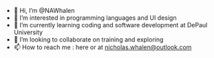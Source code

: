 - 👋 Hi, I’m @NAWhalen
- 👀 I’m interested in programming languages and UI design
- 🌱 I’m currently learning coding and software development at DePaul University
- 💞️ I’m looking to collaborate on training and exploring
- 📫 How to reach me : here or at nicholas.whalen@outlook.com

<!---
NAWhalen/NAWhalen is a ✨ special ✨ repository because its `README.md` (this file) appears on your GitHub profile.
You can click the Preview link to take a look at your changes.
--->
